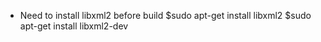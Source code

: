 * Need to install libxml2 before build
   $sudo apt-get install libxml2
   $sudo apt-get install libxml2-dev
